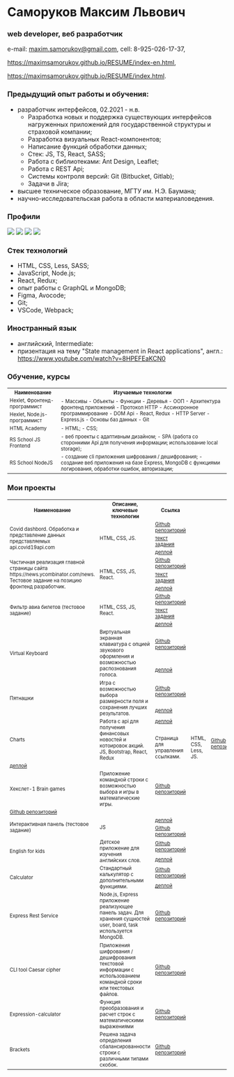 # Саморуков Максим Львович
### web developer, веб разработчик
e-mail: maxim.samorukov@gmail.com,
cell: 8-925-026-17-37,

https://maximsamorukov.github.io/RESUME/index-en.html,

https://maximsamorukov.github.io/RESUME/index.html.

### Предыдущий опыт работы и обучения:
- разработчик интерфейсов, 02.2021 - н.в.
  - Разработка новых и поддержка существующих интерфейсов нагруженных приложений для государственной структуры и страховой компании;
  - Разработка визуальных React-компонентов;
  - Написание функций обработки данных;
  - Стек: JS, TS, React, SASS;
  - Работа с библиотеками: Ant Design, Leaflet;
  - Работа с REST Api;
  - Системы контроля версий: Git (Bitbucket, Gitlab);
  - Задачи в Jira;
- высшее техническое образование, МГТУ им. Н.Э. Баумана;
- научно-исследовательская работа в области материаловедения.

### Профили

[![](https://img.shields.io/static/v1?label=Github&message=Profile&logo=github&color=success&style=flat-square)](https://github.com/MaximSamorukov) [![](https://img.shields.io/static/v1?label=Hexlet&message=Profile&color=informational&style=flat-square)](https://ru.hexlet.io/u/maksim_ralph) [![](https://img.shields.io/static/v1?label=Codewars&message=Profile&logo=codewars&color=orange&style=flat-square)](https://www.codewars.com/users/Maxim%20Samorukov) [![](https://img.shields.io/static/v1?label=LinkedIn&message=Profile&logo=linkedin&color=blueviolet&style=flat-square)](https://www.linkedin.com/in/maxim-samorukov-a2b10691/)

### Стек технологий
- HTML, CSS, Less, SASS;
- JavaScript, Node.js;
- React, Redux;
- опыт работы с GraphQL и MongoDB;
- Figma, Avocode;
- Git;
- VSCode, Webpack;

### Иностранный язык
- английский, Intermediate:
- призентация на тему "State management in React applications", англ.: https://www.youtube.com/watch?v=8HPEFEaKCN0

### Обучение, курсы

  <table style="font-size: 80%" width="100%">
    <tr>
      <th>Наименование</th>
      <th>Изучаемые технологии</th>
    </tr>
    <tr>
      <td>Hexlet, Фронтенд-программист</td>
      <td rowspan="2">
        - Массивы
        - Объекты
        - Функции
        - Деревья
        - ООП
        - Архитектура фронтенд приложений
        - Протокол HTTP
        - Ассинхронное программирование
        - DOM Api
        - React, Redux
        - HTTP Server
        - Express.js
        - Основы баз данных
        - Git
      </td>
    </tr>
    <tr>
      <td>Hexlet, Node.js-программист</td>
    </tr>
    <tr>
      <td>HTML Academy</td>
      <td>
        - HTML;
        - CSS;
      </td>
    </tr>
    <tr>
      <td>RS School JS Frontend</td>
      <td>
        - веб проекты с адаптивным дизайном;
        - SPA (работа со сторонними Api для получения информации; использование local storage);
      </td>
    </tr>
    <tr>
      <td>RS School NodeJS</td>
      <td>
        - создание cli приложения шифрования / дешифрования;
        - создание веб приложения на базе Express, MongoDB с функциями логирования, обработки ошибок, авторизации;
      </td>
    </tr>
  </table>

### Мои проекты
  <table style="font-size: 80%" width="100%">
    <tr>
                <th>Наименование</th>
                <th>Описание, ключевые технологии</th>
                <th>Ссылка</th>
            </tr>
            <tr>
                <td rowspan="3">Covid dashbord. Обработка и представление данных представляемых api.covid19api.com</td>
                <td rowspan="3">HTML, CSS, JS.</td>
                <td><a href="https://github.com/MaximSamorukov/covid">Github репозиторий</a></td>
            </tr>
            <td><a href="https://github.com/rolling-scopes-school/tasks/blob/master/tasks/covid-dashboard.md">текст задания</a>
            </td>
            </tr>
            <tr>
                <td><a href="https://pedantic-bhabha-137b93.netlify.app/">деплой </a></td>
            </tr>
            <tr>
                <td rowspan="3">Частичная реализация главной страницы сайта https://news.ycombinator.com/news. Тестовое задание на позицию фронтенд разработчик.</td>
                <td rowspan="3">HTML, CSS, JS, React.</td>
                <td><a href="https://github.com/MaximSamorukov/avito-test">Github репозиторий</a></td>
            </tr>
            <td><a href="https://github.com/avito-tech/sx-frontend-trainee-assignment">текст задания</a>
            </td>
            </tr>
            <tr>
                <td><a href="https://determined-noether-6d7cb3.netlify.app/">деплой </a></td>
            </tr>
            <tr>
                <td rowspan="3">Фильтр авиа билетов (тестовое задание)</td>
                <td rowspan="3">HTML, CSS, JS, React.</td>
                <td><a href="https://github.com/MaximSamorukov/avia-sales-front-end">Github репозиторий</a></td>
            </tr>
            <td><a href="https://github.com/KosyanMedia/test-tasks/tree/master/aviasales_frontend">текст задания</a>
            </td>
            </tr>
            <tr>
                <td><a href="https://fervent-fermi-869fdb.netlify.app/">деплой </a></td>
            </tr>
            <tr>
                <td rowspan="2">Virtual Keyboard</td>
                <td rowspan="2">Виртуальная экранная клавиатура с опцией звукового оформления и возможностью
                    распознования
                    голоса.</td>
                <td><a href="https://github.com/MaximSamorukov/data-test/tree/virtual">Github
                        репозиторий</a></td>
            </tr>
            <tr>
                <td><a href="https://MaximSamorukov.github.io/data-test/virtual-keyboard">деплой </a>
                </td>
            </tr>
            <tr>
                <td rowspan="2">Пятнашки</td>
                <td rowspan="2">Игра с возможностью выбора размерности поля и сохранения лучших результатов.</td>
                <td><a href="https://github.com/MaximSamorukov/data-test/tree/gem-puzzle">Github репозиторий</a></td>
            </tr>
            <tr>
                <td><a href="https://MaximSamorukov.github.io/data-test/gem-puzzle/gem-puzzle/dist/">деплой </a></td>
            </tr>
            <tr>
                <td rowspan="2">Charts</td>
                <td rowspan="2">Работа с api для получения финансовых новостей и котоировок акций. JS, Bootstrap, React, Redux</td>
                <td><a href="https://goofy-curie-94191e.netlify.app/">деплой </a></td>
            </tr>
            <tr>
                <td rowspan="2">Страница для управления ссылками.</td>
                <td rowspan="2">HTML, CSS, Less, JS.</td>
                <td><a href="https://github.com/MaximSamorukov/upwork_1">Github репозиторий</a></td>
            </tr>
            <tr>
                <td><a href="https://maximsamorukov.github.io/upwork_1/index.html">деплой </a></td>
            </tr>
            <tr>
                <td>Хекслет-1 Brain games</td>
                <td>Приложение командной строки с возможностью выбора и игры в математические игры.</td>
                <td><a href="https://github.com/MaximSamorukov/frontend-project-lvl1">Github репозиторий</a></td>
            </tr>
            <tr>
                <td><a href="https://github.com/MaximSamorukov/charts/tree/charts-dev">Github репозиторий</a></td>
            </tr>
            <tr>
                <td rowspan="2">Интерактивная панель (тестовое задание)</td>
                <td rowspan="2">JS</td>
                <td><a href="https://maximsamorukov.github.io/globex-it/index.html">деплой </a></td>
            </tr>
            <tr>
                <td><a href="https://github.com/MaximSamorukov/globex-it">Github репозиторий</a></td>
            </tr>
            <tr>
                <td rowspan="2">English for kids</td>
                <td rowspan="2">Детское приложение для изучения английских слов.</td>
                <td><a href="https://github.com/MaximSamorukov/data-test/tree/english-for-kids">Github репозиторий</a>
                </td>
            </tr>
            <tr>
                <td><a href="https://rolling-scopes-school.github.io/maximsamorukov-JS2020Q3/english-for-kids/dist/">деплой
                        </a></td>
            </tr>
            <tr>
                <td rowspan="2">Calculator</td>
                <td rowspan="2">Стандартный калькулятор с дополнительными функциями.</td>
                <td><a href="https://github.com/MaximSamorukov/data-test/tree/calculator">Github репозиторий</a></td>
            </tr>
            <tr>
                <td><a href="https://maximsamorukov.github.io/data/calculator/">деплой </a></td>
            </tr>
            <tr>
                <td>Express Rest Service</td>
                <td>Node.js, Express приложение реализующее панель задач. Для хранения сущностей user, board, task
                    используется MongoDB.</td>
                <td><a href="https://github.com/MaximSamorukov/nodejs-rss-course">Github репозиторий</a></td>
            </tr>
            <tr>
                <td>CLI tool Caesar cipher</td>
                <td>Приложения шифрования / дешифрования текстовой информации с использованием командной сроки или
                    текстовых
                    файлов.</td>
                <td><a href="https://github.com/MaximSamorukov/caesar-cipher">Github репозиторий</a></td>
            </tr>
            <tr>
                <td>Expression-calculator</td>
                <td>Функция преобразования и расчет строк с математическими выражениями</td>
                <td><a href="https://github.com/MaximSamorukov/expression-calculator">Github репозиторий</a></td>
            </tr>
            <tr>
                <td>Brackets</td>
                <td>Решена задача определения сбалансированности строки с различными типами скобок.</td>
                <td><a href="https://github.com/MaximSamorukov/brackets">Github репозиторий</a></td>
            </tr>
  </table>



